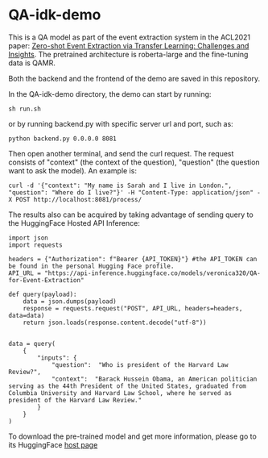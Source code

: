# QA-idk-demo

This is a QA model as part of the event extraction system in the ACL2021 paper: [Zero-shot Event Extraction via Transfer Learning: Challenges and Insights](https://aclanthology.org/2021.acl-short.42/). The pretrained architecture is roberta-large and the fine-tuning data is QAMR.

Both the backend and the frontend of the demo are saved in this repository. 

In the QA-idk-demo directory, the demo can start by running:
```
sh run.sh 
```
or by running backend.py with specific server url and port, such as:
```
python backend.py 0.0.0.0 8081
```
Then open another terminal, and send the curl request. The request consists of "context" (the context of the question), "question" (the question want to ask the model). An example is:
```
curl -d '{"context": "My name is Sarah and I live in London.", "question": "Where do I live?"}' -H "Content-Type: application/json" -X POST http://localhost:8081/process/
```

The results also can be acquired by taking advantage of sending query to the HuggingFace Hosted API Inference:
```
import json
import requests

headers = {"Authorization": f"Bearer {API_TOKEN}"} #the API_TOKEN can be found in the personal Hugging Face profile.
API_URL = "https://api-inference.huggingface.co/models/veronica320/QA-for-Event-Extraction"

def query(payload):
    data = json.dumps(payload)
    response = requests.request("POST", API_URL, headers=headers, data=data)
    return json.loads(response.content.decode("utf-8"))


data = query(
    {
        "inputs": {
            "question":  "Who is president of the Harvard Law Review?",
            "context":  "Barack Hussein Obama, an American politician serving as the 44th President of the United States, graduated from Columbia University and Harvard Law School, where he served as president of the Harvard Law Review."
        }
    }
)
```


To download the pre-trained model and get more information, please go to its HuggingFace [host page](https://huggingface.co/veronica320/QA-for-Event-Extraction) 

